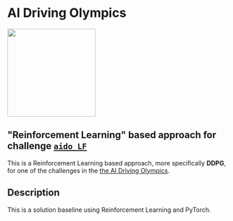 <!-- do not modify - autogenerated -->
 
# AI Driving Olympics

<a href="http://aido.duckietown.org"><img width="200" src="https://www.duckietown.org/wp-content/uploads/2018/12/AIDO_no_text-e1544555660271.png"/></a>


## "Reinforcement Learning" based approach for challenge [`aido_LF`][lf]

This is a Reinforcement Learning based approach, more specifically **DDPG**, for one of the challenges in the [the AI Driving Olympics](http://aido.duckietown.org/).

 
[lf]: http://docs.duckietown.org/daffy/AIDO/out/lf.html


## Description

This is a solution baseline using Reinforcement Learning and PyTorch.

